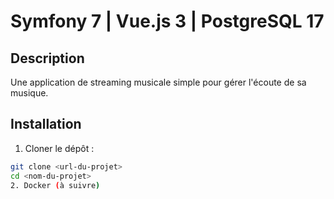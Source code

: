 # Symfony 7 | Vue.js 3 | PostgreSQL 17

## Description
Une application de streaming musicale simple pour gérer l'écoute de sa musique.

## Installation

1. Cloner le dépôt :
```bash
git clone <url-du-projet>
cd <nom-du-projet>
2. Docker (à suivre)